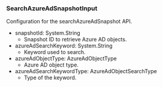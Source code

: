 ### SearchAzureAdSnapshotInput
Configuration for the searchAzureAdSnapshot API.

- snapshotId: System.String
  - Snapshot ID to retrieve Azure AD objects.
- azureAdSearchKeyword: System.String
  - Keyword used to search.
- azureAdObjectType: AzureAdObjectType
  - Azure AD object type.
- azureAdSearchKeywordType: AzureAdObjectSearchType
  - Type of the keyword.
